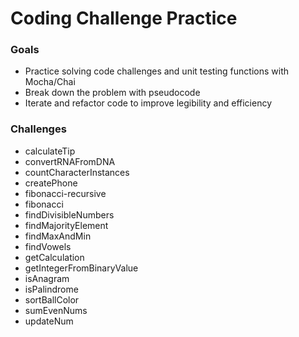 # Coding Challenge Practice

### Goals
- Practice solving code challenges and unit testing functions with Mocha/Chai
- Break down the problem with pseudocode
- Iterate and refactor code to improve legibility and efficiency

### Challenges
- calculateTip
- convertRNAFromDNA
- countCharacterInstances
- createPhone
- fibonacci-recursive
- fibonacci
- findDivisibleNumbers
- findMajorityElement
- findMaxAndMin
- findVowels
- getCalculation
- getIntegerFromBinaryValue
- isAnagram
- isPalindrome
- sortBallColor
- sumEvenNums
- updateNum

